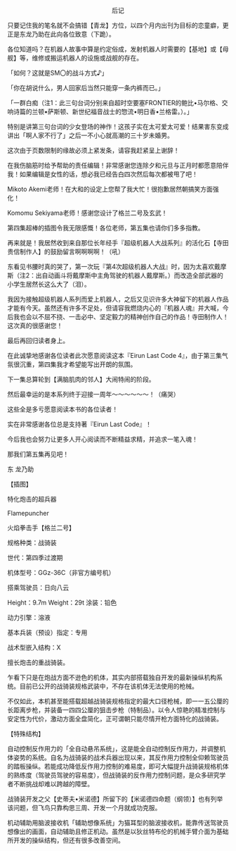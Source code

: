 <p align="center">后记</p>

只要记住我的笔名就不会搞错【青龙】方位，以四个月内出刊为目标的恋童癖，更正是东龙乃助在此向各位致意（下跪）。

各位知道吗？在机器人故事中算是约定俗成，发射机器人时需要的【基地】或【母舰】等，维修或搬运机器人的设施或战舰的存在。

「如何？这就是SM〇的战斗方式♪」

「你在胡说什么，男人回家后当然只能穿一条内裤而已。」

「一群白痴（注1：此三句台词分别来自超时空要塞FRONTIER的鲍比•马尔格、交响诗篇的兰顿•萨斯顿、新世纪福音战士的惣流•明日香•兰格雷。）。」

特别是讲第三句台词的少女登场的神作！这孩子实在太可爱太可爱！结果害东变成讲出「啊人家不行了」之后一不小心就高潮的三十岁未婚男。

这次由于页数限制的缘故必须上紧发条，请容我赶紧呈上谢辞！

在我伤脑筋时给予帮助的责任编辑！非常感谢您连除夕和元旦与正月时都愿意陪伴我！如果编辑是女性的话，想必我已经告白四次然后每次都被甩了吧！

Mikoto Akemi老师！在大和的设定上您帮了我大忙！很抱歉居然朝搞笑方面强化！

Komomu Sekiyama老师！感谢您设计了格兰二号及玄武！

第四集超棒的插图令我无限感慨！各位老师，第五集也请你们多多指教。

再来就是！我居然收到来自那位长年经手『超级机器人大战系列』的活化石【寺田贵信制作人】的鼓励留言啊啊啊啊！（吼）

东看见书腰时真的哭了，第一次玩『第4次超级机器人大战』时，因为太喜欢戴摩斯（注2：出自动画斗将戴摩斯中主角驾驶的机器人戴摩斯。）而改造全部武器的小学生居然长这么大了（泪）。

我因为接触超级机器人系列而爱上机器人，之后又见识许多大神留下的机器人作品才能有今天。虽然还有许多不足处，但请容我燃烧内心的『机器人魂』并大喊，今后我也会以不屈不挠、一击必中、坚定毅力的精神创作自己的作品！寺田制作人！这次真的很感谢您！

最后再回归读者身上。

在此诚挚地感谢各位读者此次愿意阅读这本『Eirun Last Code 4』，由于第三集气氛很沉重，第四集我才希望能写出开朗的氛围。

下一集总算轮到【满脑肌肉的邻人】大闹特闹的阶段。

然后最幸运的是本系列终于迎接一周年～～～～～～！（痛哭）

这些全是多亏愿意阅读本书的各位读者！

实在非常感谢各位总是支持著『Eirun Last Code』！

今后我也会努力让更多人开心阅读而不断精益求精，并追求一笔入魂！

那我们第五集再见吧！

东 龙乃助

【插图】

特化炮击的超兵器

Flamepuncher

火焰拳击手【格兰二号】

规格种类：战骑装

世代：第四季过渡期

机体型号：GGz-36C（非官方编号机）

搭乘驾驶员：日向八云

Height：9.7m Weight：29t 涂装：铅色

动力引擎：溶液

基本兵装（预设）指定：专用

战术型嵌入结构：X

擅长炮击的重战骑装。

乍看下只是在炮战方面不逊色的机体，其实内部搭载独自开发的最新操纵机构系统。目前已公开的战骑装规格武装中，不存在该机体无法使用的枪械。

不仅如此，本机甚至能搭载超越战骑装规格指定的最大口径枪械，即一一五公厘的长距离步枪，并装备一四四公厘的狙击步枪（特制品）。以令人惊艳的精准控制与安定性为代价，激动方面全盘简化，正可谓朝只能尽情开枪方面特化的战骑装。

【特殊结构】

自动控制反作用力的「全自动悬吊系统」，这是能全自动控制反作用力，并调整机体姿势的系统。自名为战骑装的战术兵器出现以来，其反作用力控制全仰赖驾驶员的踏板操纵。若能成功降低反作用力控制的难易度，即可大幅提升战骑装规格机体的熟练度（驾驶员驾驶的容易度），但战骑装的反作用力控制问题，是众多研究学者不断挑战却难以跨越的障壁。

战骑装开发之父【史蒂夫•米诺德】所留下的【米诺德四命题（纲领）】也有列举该问题，但飞鸟只靠构思三周、开发一个月就成功克服。

机动辅助用脑波接收机「辅助想像系统」为猫耳型的脑波接收机，能靠传送驾驶员想像出的画面，自动辅助且修正机动。虽然是以狄丝特布伦的机械手臂介面为基础所开发的操纵结构，但还有很多改善空间。

